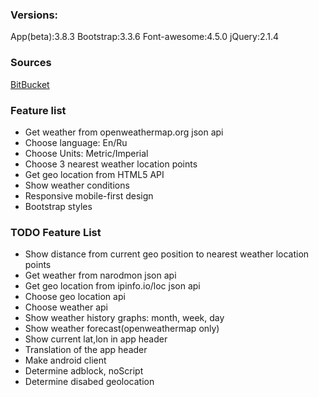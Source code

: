 ### Versions: ###
App(beta):3.8.3
Bootstrap:3.3.6
Font-awesome:4.5.0
jQuery:2.1.4

### Sources ###

[BitBucket](https://bitbucket.org/bskydive/portfoliojs/src/62b71508d319?at=feature-3.8.3)

### Feature list ###

* Get weather from openweathermap.org json api
* Choose language: En/Ru
* Choose Units: Metric/Imperial
* Choose 3 nearest weather location points
* Get geo location from HTML5 API
* Show weather conditions
* Responsive mobile-first design
* Bootstrap styles


### TODO Feature List ###

* Show distance from current geo position to nearest weather location points
* Get weather from narodmon json api
* Get geo location from ipinfo.io/loc json api
* Choose geo location api
* Choose weather api
* Show weather history graphs: month, week, day
* Show weather forecast(openweathermap only)
* Show current lat,lon in app header
* Translation of the app header
* Make android client
* Determine adblock, noScript
* Determine disabed geolocation
